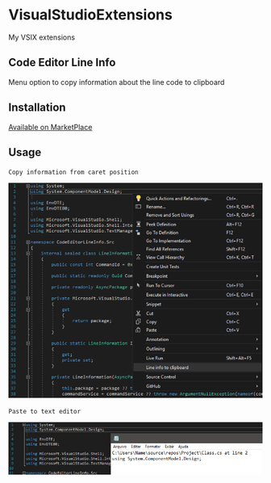 # VisualStudioExtensions
My VSIX extensions

## Code Editor Line Info

Menu option to copy information about the line code to clipboard

## Installation

[Available on MarketPlace](https://marketplace.visualstudio.com/items?itemName=DiogoLeao.CodeEditoLineInfo)

## Usage

``Copy information from caret position``

![select line right click and copy](/CodeEditorLineInfo/Images/img01.png)

``Paste to text editor``

![paste on text editor](/CodeEditorLineInfo/Images/img02.png)
